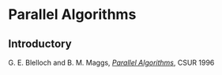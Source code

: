# Parallel Algorithms

## Introductory

G. E. Blelloch and B. M. Maggs, _[Parallel Algorithms](https://www.cs.cmu.edu/~guyb/papers/BM04.pdf)_, CSUR 1996
